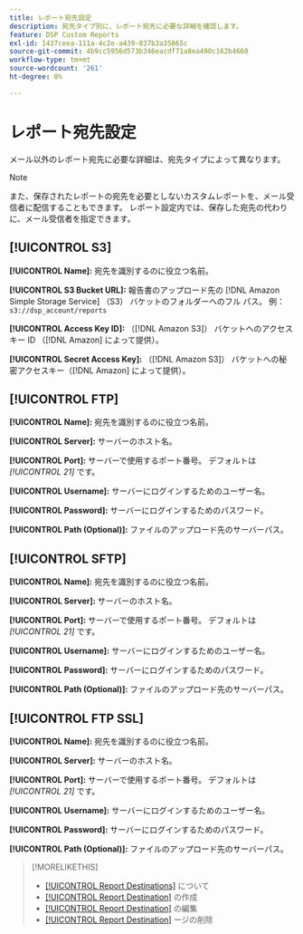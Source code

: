 ```yaml
---
title: レポート宛先設定
description: 宛先タイプ別に、レポート宛先に必要な詳細を確認します。
feature: DSP Custom Reports
exl-id: 1437ceea-111a-4c2e-a439-037b3a35865c
source-git-commit: 4b9cc5956d573b346eacdf71a8ea490c162b4660
workflow-type: tm+mt
source-wordcount: '261'
ht-degree: 0%

---
```


# レポート宛先設定

メール以外のレポート宛先に必要な詳細は、宛先タイプによって異なります。

>[!NOTE]
>
> また、保存されたレポートの宛先を必要としないカスタムレポートを、メール受信者に配信することもできます。 レポート設定内では、保存した宛先の代わりに、メール受信者を指定できます。

## [!UICONTROL S3]

**[!UICONTROL Name]:** 宛先を識別するのに役立つ名前。

**[!UICONTROL S3 Bucket URL]:** 報告書のアップロード先の [!DNL Amazon Simple Storage Service] （S3） バケットのフォルダーへのフル パス。 例：`s3://dsp_account/reports`

**[!UICONTROL Access Key ID]:** （[!DNL Amazon S3]） バケットへのアクセスキー ID （[!DNL Amazon] によって提供）。

**[!UICONTROL Secret Access Key]:** （[!DNL Amazon S3]） バケットへの秘密アクセスキー（[!DNL Amazon] によって提供）。

## [!UICONTROL FTP]

**[!UICONTROL Name]:** 宛先を識別するのに役立つ名前。

**[!UICONTROL Server]:** サーバーのホスト名。

**[!UICONTROL Port]:** サーバーで使用するポート番号。 デフォルトは *[!UICONTROL 21]* です。

**[!UICONTROL Username]:** サーバーにログインするためのユーザー名。

**[!UICONTROL Password]:** サーバーにログインするためのパスワード。

**[!UICONTROL Path (Optional)]:** ファイルのアップロード先のサーバーパス。

## [!UICONTROL SFTP]

**[!UICONTROL Name]:** 宛先を識別するのに役立つ名前。

**[!UICONTROL Server]:** サーバーのホスト名。

**[!UICONTROL Port]:** サーバーで使用するポート番号。 デフォルトは *[!UICONTROL 21]* です。

**[!UICONTROL Username]:** サーバーにログインするためのユーザー名。

**[!UICONTROL Password]:** サーバーにログインするためのパスワード。

**[!UICONTROL Path (Optional)]:** ファイルのアップロード先のサーバーパス。

## [!UICONTROL FTP SSL]

**[!UICONTROL Name]:** 宛先を識別するのに役立つ名前。

**[!UICONTROL Server]:** サーバーのホスト名。

**[!UICONTROL Port]:** サーバーで使用するポート番号。 デフォルトは *[!UICONTROL 21]* です。

**[!UICONTROL Username]:** サーバーにログインするためのユーザー名。

**[!UICONTROL Password]:** サーバーにログインするためのパスワード。

**[!UICONTROL Path (Optional)]:** ファイルのアップロード先のサーバーパス。

>[!MORELIKETHIS]
>
>* [[!UICONTROL Report Destinations]](/help/dsp/reports/report-destinations/report-destination-about.md) について
>* [[!UICONTROL Report Destination]](/help/dsp/reports/report-destinations/report-destination-create.md) の作成
>* [[!UICONTROL Report Destination]](/help/dsp/reports/report-destinations/report-destination-edit.md) の編集
>* [[!UICONTROL Report Destination]](/help/dsp/reports/report-destinations/report-destination-delete.md) ージの削除

